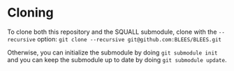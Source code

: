 # Cloning
To clone both this repository and the SQUALL submodule,
clone with the `--recursive` option: 
`git clone --recursive git@github.com:BLEES/BLEES.git`

Otherwise, you can initialize the submodule by doing
`git submodule init` and you can keep the submodule up to 
date by doing `git submodule update`.
